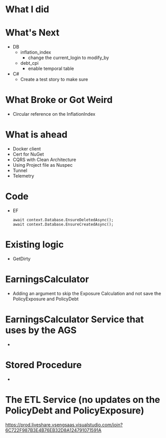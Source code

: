 # What I did

# What's Next
- DB
    - inflation_index
        - change the current_login to modify_by
    - debt_cpi
        - enable temporal table
- C#
    - Create a test story to make sure 

# What Broke or Got Weird
- Circular reference on the InflationIndex

# What is ahead
- Docker client
- Cert for NuGet
- CQRS with Clean Architecture
- Using Project file as Nuspec
- Tunnel
- Telemetry

# Code
- EF
    ```                
    await context.Database.EnsureDeletedAsync();
    await context.Database.EnsureCreatedAsync();
    ```

# Existing logic
- GetDirty

# EarningsCalculator
- Adding an argument to skip the Exposure Calculation and not save the PolicyExposure and PolicyDebt

# EarningsCalculator Service that uses by the AGS
- 

# Stored Procedure
- 

# The ETL Service (no updates on the PolicyDebt and PolicyExposure)


https://prod.liveshare.vsengsaas.visualstudio.com/join?6C722F987B3E4B76EB32D8A124791071591A




